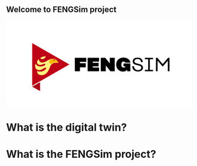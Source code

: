 ## Welcome to FENGSim project
![logo](images/Fengsim_logo_hi.png)

# What is the digital twin?

# What is the FENGSim project?

